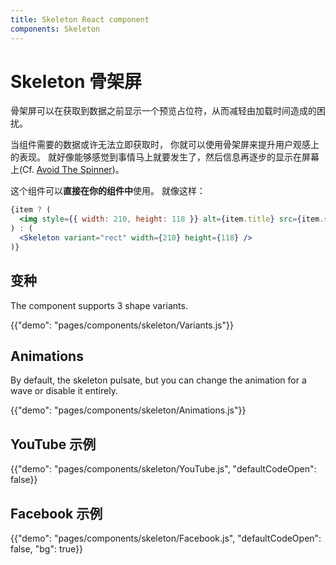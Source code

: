 ```yaml
---
title: Skeleton React component
components: Skeleton
---
```


# Skeleton 骨架屏

<p class="description">骨架屏可以在获取到数据之前显示一个预览占位符，从而减轻由加载时间造成的困扰。</p>

当组件需要的数据或许无法立即获取时， 你就可以使用骨架屏来提升用户观感上的表现。 就好像能够感觉到事情马上就要发生了，然后信息再逐步的显示在屏幕上(Cf. [Avoid The Spinner](https://www.lukew.com/ff/entry.asp?1797))。

这个组件可以**直接在你的组件中**使用。 就像这样：

```jsx
{item ? (
  <img style={{ width: 210, height: 118 }} alt={item.title} src={item.src} />
) : (
  <Skeleton variant="rect" width={210} height={118} />
)}
```

## 变种

The component supports 3 shape variants.

{{"demo": "pages/components/skeleton/Variants.js"}}

## Animations

By default, the skeleton pulsate, but you can change the animation for a wave or disable it entirely.

{{"demo": "pages/components/skeleton/Animations.js"}}

## YouTube 示例

{{"demo": "pages/components/skeleton/YouTube.js", "defaultCodeOpen": false}}

## Facebook 示例

{{"demo": "pages/components/skeleton/Facebook.js", "defaultCodeOpen": false, "bg": true}}